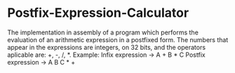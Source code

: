 # Postfix-Expression-Calculator
The implementation in assembly of a program which performs the evaluation of an arithmetic expression in a postfixed form. 
The numbers that appear in the expressions are integers, on 32 bits, and the operators aplicable are:  +, -, /, *.
Example:
Infix expression -> A + B * C
Postfix expression -> A B C * +

